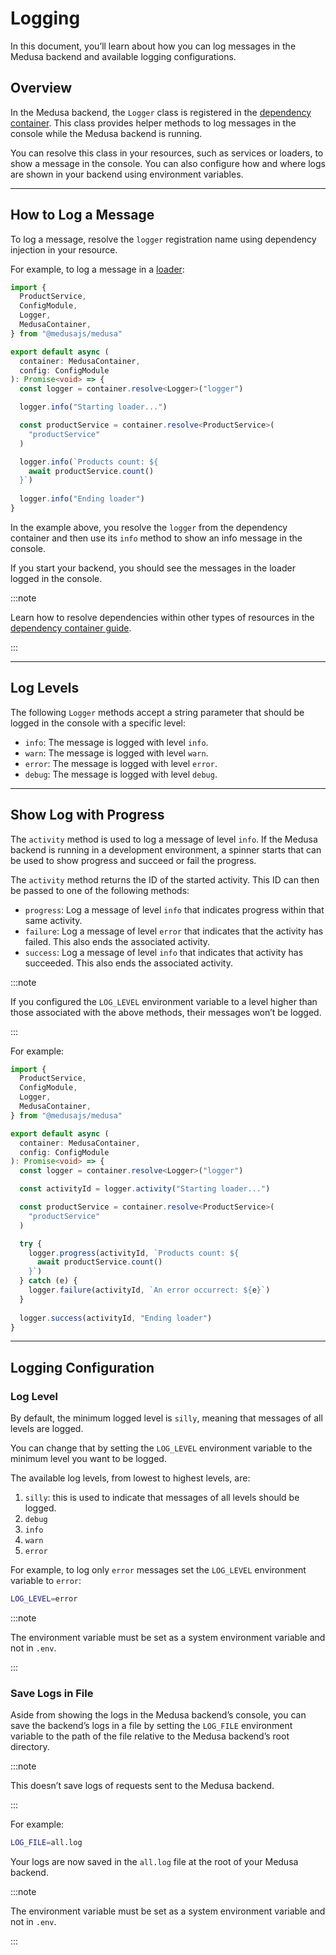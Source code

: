 # Logging

In this document, you’ll learn about how you can log messages in the Medusa backend and available logging configurations.

## Overview

In the Medusa backend, the `Logger` class is registered in the [dependency container](../fundamentals/dependency-injection.md). This class provides helper methods to log messages in the console while the Medusa backend is running.

You can resolve this class in your resources, such as services or loaders, to show a message in the console. You can also configure how and where logs are shown in your backend using environment variables.

---

## How to Log a Message

To log a message, resolve the `logger` registration name using dependency injection in your resource.

For example, to log a message in a [loader](../loaders/overview.mdx):

```ts title=src/loaders/my-loader.ts
import { 
  ProductService, 
  ConfigModule, 
  Logger,
  MedusaContainer,
} from "@medusajs/medusa"

export default async (
  container: MedusaContainer,
  config: ConfigModule
): Promise<void> => {
  const logger = container.resolve<Logger>("logger")

  logger.info("Starting loader...")

  const productService = container.resolve<ProductService>(
    "productService"
  )

  logger.info(`Products count: ${
    await productService.count()
  }`)
  
  logger.info("Ending loader")
}
```

In the example above, you resolve the `logger` from the dependency container and then use its `info` method to show an info message in the console.

If you start your backend, you should see the messages in the loader logged in the console.

:::note

Learn how to resolve dependencies within other types of resources in the [dependency container guide](../fundamentals/dependency-injection.md#resolve-resources).

:::

---

## Log Levels

The following `Logger` methods accept a string parameter that should be logged in the console with a specific level:

- `info`: The message is logged with level `info`.
- `warn`: The message is logged with level `warn`.
- `error`: The message is logged with level `error`.
- `debug`: The message is logged with level `debug`.

---

## Show Log with Progress

The `activity` method is used to log a message of level `info`. If the Medusa backend is running in a development environment, a spinner starts that can be used to show progress and succeed or fail the progress.

The `activity` method returns the ID of the started activity. This ID can then be passed to one of the following methods:

- `progress`: Log a message of level `info` that indicates progress within that same activity.
- `failure`: Log a message of level `error` that indicates that the activity has failed. This also ends the associated activity.
- `success`: Log a message of level `info` that indicates that activity has succeeded. This also ends the associated activity.

:::note

If you configured the `LOG_LEVEL` environment variable to a level higher than those associated with the above methods, their messages won’t be logged.

:::

For example:

```ts title=src/loaders/my-loader.ts
import { 
  ProductService, 
  ConfigModule, 
  Logger,
  MedusaContainer,
} from "@medusajs/medusa"

export default async (
  container: MedusaContainer,
  config: ConfigModule
): Promise<void> => {
  const logger = container.resolve<Logger>("logger")

  const activityId = logger.activity("Starting loader...")

  const productService = container.resolve<ProductService>(
    "productService"
  )

  try {
    logger.progress(activityId, `Products count: ${
      await productService.count()
    }`)
  } catch (e) {
    logger.failure(activityId, `An error occurrect: ${e}`)
  }
  
  logger.success(activityId, "Ending loader")
}
```

---

## Logging Configuration

### Log Level

By default, the minimum logged level is `silly`, meaning that messages of all levels are logged.

You can change that by setting the `LOG_LEVEL` environment variable to the minimum level you want to be logged.

The available log levels, from lowest to highest levels, are:

1. `silly`: this is used to indicate that messages of all levels should be logged.
2. `debug`
3. `info`
4. `warn`
5. `error`

For example, to log only `error` messages set the `LOG_LEVEL` environment variable to `error`:

```bash
LOG_LEVEL=error
```

:::note

The environment variable must be set as a system environment variable and not in `.env`.

:::

### Save Logs in File

Aside from showing the logs in the Medusa backend’s console, you can save the backend’s logs in a file by setting the `LOG_FILE` environment variable to the path of the file relative to the Medusa backend’s root directory.

:::note

This doesn’t save logs of requests sent to the Medusa backend.

:::

For example:

```bash
LOG_FILE=all.log
```

Your logs are now saved in the `all.log` file at the root of your Medusa backend.

:::note

The environment variable must be set as a system environment variable and not in `.env`.

:::
